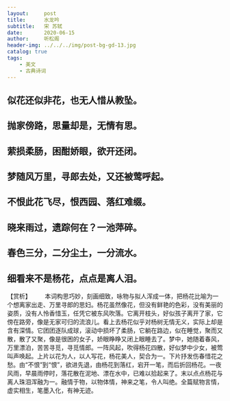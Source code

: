 ```yaml
---
layout:     post
title:      水龙吟
subtitle:   宋 苏轼
date:       2020-06-15
author:     听松阁
header-img: ../../../img/post-bg-gd-13.jpg
catalog: true
tags:
    - 美文
    - 古典诗词
---
```


## 似花还似非花，也无人惜从教坠。
## 抛家傍路，思量却是，无情有思。
## 萦损柔肠，困酣娇眼，欲开还闭。
## 梦随风万里，寻郎去处，又还被莺呼起。

## 不恨此花飞尽，恨西园、落红难缀。
## 晓来雨过，遗踪何在？一池萍碎。
## 春色三分，二分尘土，一分流水。
## 细看来不是杨花，点点是离人泪。

【赏析】
　　本词构思巧妙，刻画细致，咏物与拟人浑成一体，把杨花比喻为一个想离家出走、万里寻郎的思妇。杨花虽然像花，但没有鲜艳的色彩，没有美丽的姿质，没有人怜香惜玉，任凭它被东风吹落。它离开枝头，好似孩子离开了家，它傍在路旁，像是无家可归的流浪儿。看上去杨花似乎对杨树无情无义，实际上却是含有深情。它团团逐队成球，滚动中损坏了柔肠，它躺在路边，似在睡觉，聚而又散，散了又聚，像是很困的女子，娇眼睁睁又闭上眼睡去了。梦中，她随着春风，万里漂泊，苦苦寻觅，寻觅情郎。一阵风起，吹得杨花四散，好似梦中少女，被莺叫声唤起。上片以花为人，以人写花，杨花美人，契合为一。下片抒发伤春惜花之愁。由“不恨”到“恨”，欲进先退，由杨花到落红，宕开一笔，而后折回杨花。一夜风雨，早晨雨停时，落花散在泥地、漂在水中，已难以拾起来了。末以点点杨花与离人珠泪浑融为一。融情于物，以物体情，神来之笔，令人叫绝。全篇赋物言情，虚实相生，笔墨入化，有神无迹。
  
